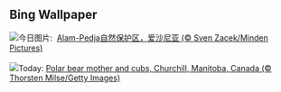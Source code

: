 ## Bing Wallpaper
![](https://www.bing.com/th?id=OHR.FrozenBog_ZH-CN0712859386_UHD.jpg&w=1000)今日图片: &nbsp;[Alam-Pedja自然保护区，爱沙尼亚 (© Sven Zacek/Minden Pictures)](https://www.bing.com/th?id=OHR.FrozenBog_ZH-CN0712859386_UHD.jpg)
<br><br/>
![](https://www.bing.com/th?id=OHR.MilsePolarBear_EN-US1615028560_UHD.jpg&w=1000)Today: [Polar bear mother and cubs, Churchill, Manitoba, Canada (© Thorsten Milse/Getty Images)](https://www.bing.com/th?id=OHR.MilsePolarBear_EN-US1615028560_UHD.jpg)
<br><br/>
